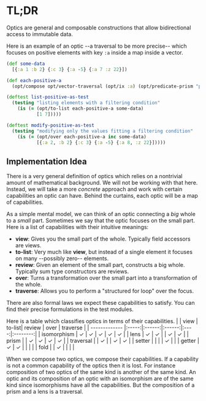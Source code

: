# TL;DR

Optics are general and composable constructions that allow bidirectional access to immutable data.

Here is an example of an optic --a traversal to be more precise-- which focuses on positive elements with key `:a` inside a map inside a vector.

```clojure
(def some-data
  [{:a 1 :b 2} {:c 3} {:a -5} {:a 7 :z 22}])

(def each-positive-a
  (opt/compose opt/vector-traversal (opt/ix :a) (opt/predicate-prism "positive" #(> % 0))))

(deftest list-positive-as-test
  (testing "listing elements with a filtering condition"
    (is (= (opt/to-list each-positive-a some-data)
           [1 7]))))

(deftest modify-positive-as-test
  (testing "modifying only the values fitting a filtering condition"
    (is (= (opt/over each-positive-a inc some-data)
           [{:a 2, :b 2} {:c 3} {:a -5} {:a 8, :z 22}]))))
```

## Implementation Idea

There is a very general definition of optics which relies on a nontrivial amount of mathematical background. We will not be working with that here. Instead, we will take a more *concrete* approach and work with certain capabilities an optic can have. Behind the curtains, each optic will be a map of capabilities.

As a simple mental model, we can think of an optic connecting a *big* whole to a *small* part. Sometimes we say that the optic focuses on the small part. Here is a list of capabilities with their intuitive meanings:

* **view**: Gives you the small part of the whole. Typically field accessors are views.
* **to-list**: Very much like **view**, but instead of a single element it focuses on many --possibly zero-- elements.
* **review**: Given an element of the small part, constructs a big whole. Typically sum type constructors are reviews.
* **over**: Turns a transformation over the small part into a transformation of the whole.
* **traverse**: Allows you to perform a "structured for loop" over the focus.

There are also formal laws we expect these capabilities to satisfy. You can find their precise formulations in the test modules.

Here is a table which classifies optics in terms of their capabilities.
|               |  view | to-list| review | over | traverse |
| ------------- |:-----:|:------:|:------:|:----:|:--------:|
| isomorphism   |   ✓   |    ✓   |   ✓    |  ✓   |    ✓     |
| lens          |   ✓   |    ✓   |        |  ✓   |    ✓     |
| prism         |       |    ✓   |   ✓    |  ✓   |    ✓     |
| traversal     |       |    ✓   |        |  ✓   |    ✓     |
| setter        |       |        |        |  ✓   |          |
| getter        |   ✓   |    ✓   |        |      |          |
| fold          |       |    ✓   |        |      |          |

When we compose two optics, we compose their capabilities. If a capability is not a common capability of the optics then it is lost. For instance composition of two optics of the same kind is another of the same kind. An optic and its composition of an optic with an isomorphism are of the same kind since isomorphisms have all the capabilities. But the composition of a prism and a lens is a traversal.
